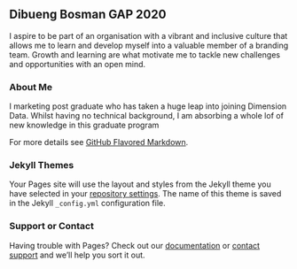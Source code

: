 ## Dibueng Bosman GAP 2020

I aspire to be part of an organisation with a vibrant and inclusive culture that allows me to learn and develop myself into a valuable member of a branding team. Growth and learning are what motivate me to tackle new challenges and opportunities with an open mind.

### About Me

I marketing post graduate who has taken a huge leap into joining Dimension Data. Whilst having no technical background, I am absorbing a whole lof of new knowledge in this graduate program

For more details see [GitHub Flavored Markdown](https://guides.github.com/features/mastering-markdown/).

### Jekyll Themes

Your Pages site will use the layout and styles from the Jekyll theme you have selected in your [repository settings](https://github.com/dibzrozb/about-Dibz/settings). The name of this theme is saved in the Jekyll `_config.yml` configuration file.

### Support or Contact

Having trouble with Pages? Check out our [documentation](https://help.github.com/categories/github-pages-basics/) or [contact support](https://github.com/contact) and we’ll help you sort it out.

